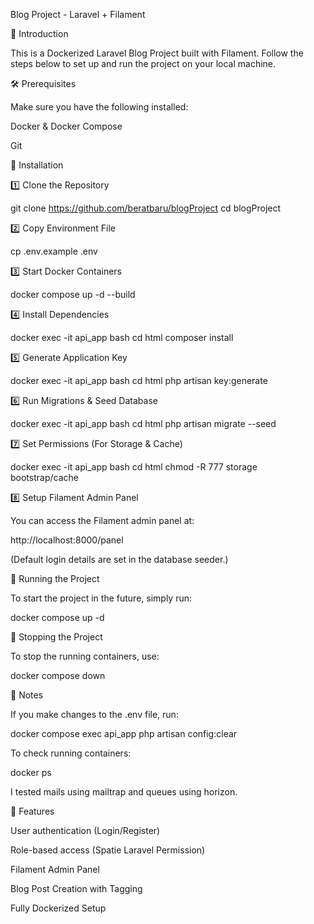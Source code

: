 Blog Project - Laravel + Filament

📌 Introduction

This is a Dockerized Laravel Blog Project built with Filament. Follow the steps below to set up and run the project on your local machine.

🛠️ Prerequisites

Make sure you have the following installed:

Docker & Docker Compose

Git

🚀 Installation

1️⃣ Clone the Repository

git clone https://github.com/beratbaru/blogProject
cd blogProject

2️⃣ Copy Environment File

cp .env.example .env

3️⃣ Start Docker Containers

docker compose up -d --build

4️⃣ Install Dependencies

docker exec -it api_app bash
cd html
composer install

5️⃣ Generate Application Key

docker exec -it api_app bash
cd html
php artisan key:generate

6️⃣ Run Migrations & Seed Database

docker exec -it api_app bash
cd html
php artisan migrate --seed

7️⃣ Set Permissions (For Storage & Cache)

docker exec -it api_app bash
cd html
chmod -R 777 storage bootstrap/cache

8️⃣ Setup Filament Admin Panel

You can access the Filament admin panel at:

http://localhost:8000/panel

(Default login details are set in the database seeder.)

🏃 Running the Project

To start the project in the future, simply run:

docker compose up -d

📌 Stopping the Project

To stop the running containers, use:

docker compose down

📢 Notes

If you make changes to the .env file, run:

docker compose exec api_app php artisan config:clear

To check running containers:

docker ps

I tested mails using mailtrap and queues using horizon.

🎯 Features

User authentication (Login/Register)

Role-based access (Spatie Laravel Permission)

Filament Admin Panel

Blog Post Creation with Tagging

Fully Dockerized Setup

<!--\Artisan::call('posts:update-status'); -->